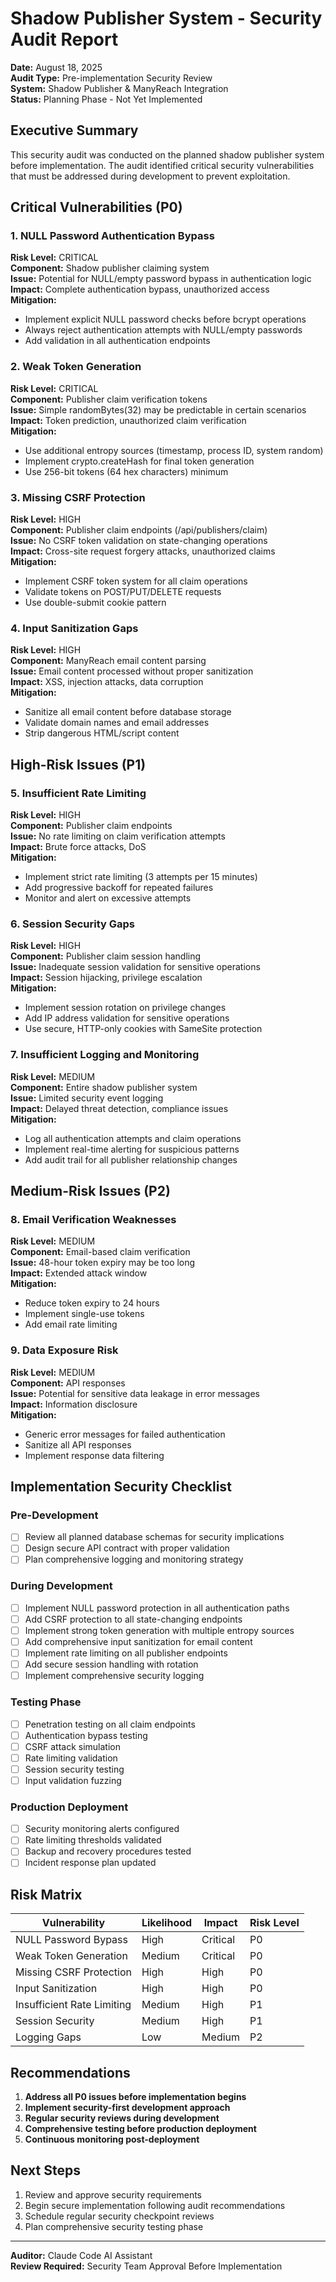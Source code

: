 # Shadow Publisher System - Security Audit Report

**Date:** August 18, 2025  
**Audit Type:** Pre-implementation Security Review  
**System:** Shadow Publisher & ManyReach Integration  
**Status:** Planning Phase - Not Yet Implemented  

## Executive Summary

This security audit was conducted on the planned shadow publisher system before implementation. The audit identified critical security vulnerabilities that must be addressed during development to prevent exploitation.

## Critical Vulnerabilities (P0)

### 1. NULL Password Authentication Bypass
**Risk Level:** CRITICAL  
**Component:** Shadow publisher claiming system  
**Issue:** Potential for NULL/empty password bypass in authentication logic  
**Impact:** Complete authentication bypass, unauthorized access  
**Mitigation:** 
- Implement explicit NULL password checks before bcrypt operations
- Always reject authentication attempts with NULL/empty passwords
- Add validation in all authentication endpoints

### 2. Weak Token Generation  
**Risk Level:** CRITICAL  
**Component:** Publisher claim verification tokens  
**Issue:** Simple randomBytes(32) may be predictable in certain scenarios  
**Impact:** Token prediction, unauthorized claim verification  
**Mitigation:**
- Use additional entropy sources (timestamp, process ID, system random)
- Implement crypto.createHash for final token generation
- Use 256-bit tokens (64 hex characters) minimum

### 3. Missing CSRF Protection
**Risk Level:** HIGH  
**Component:** Publisher claim endpoints (/api/publishers/claim)  
**Issue:** No CSRF token validation on state-changing operations  
**Impact:** Cross-site request forgery attacks, unauthorized claims  
**Mitigation:**
- Implement CSRF token system for all claim operations
- Validate tokens on POST/PUT/DELETE requests
- Use double-submit cookie pattern

### 4. Input Sanitization Gaps
**Risk Level:** HIGH  
**Component:** ManyReach email content parsing  
**Issue:** Email content processed without proper sanitization  
**Impact:** XSS, injection attacks, data corruption  
**Mitigation:**
- Sanitize all email content before database storage
- Validate domain names and email addresses
- Strip dangerous HTML/script content

## High-Risk Issues (P1)

### 5. Insufficient Rate Limiting
**Risk Level:** HIGH  
**Component:** Publisher claim endpoints  
**Issue:** No rate limiting on claim verification attempts  
**Impact:** Brute force attacks, DoS  
**Mitigation:**
- Implement strict rate limiting (3 attempts per 15 minutes)
- Add progressive backoff for repeated failures
- Monitor and alert on excessive attempts

### 6. Session Security Gaps
**Risk Level:** HIGH  
**Component:** Publisher claim session handling  
**Issue:** Inadequate session validation for sensitive operations  
**Impact:** Session hijacking, privilege escalation  
**Mitigation:**
- Implement session rotation on privilege changes
- Add IP address validation for sensitive operations
- Use secure, HTTP-only cookies with SameSite protection

### 7. Insufficient Logging and Monitoring
**Risk Level:** MEDIUM  
**Component:** Entire shadow publisher system  
**Issue:** Limited security event logging  
**Impact:** Delayed threat detection, compliance issues  
**Mitigation:**
- Log all authentication attempts and claim operations
- Implement real-time alerting for suspicious patterns
- Add audit trail for all publisher relationship changes

## Medium-Risk Issues (P2)

### 8. Email Verification Weaknesses
**Risk Level:** MEDIUM  
**Component:** Email-based claim verification  
**Issue:** 48-hour token expiry may be too long  
**Impact:** Extended attack window  
**Mitigation:**
- Reduce token expiry to 24 hours
- Implement single-use tokens
- Add email rate limiting

### 9. Data Exposure Risk
**Risk Level:** MEDIUM  
**Component:** API responses  
**Issue:** Potential for sensitive data leakage in error messages  
**Impact:** Information disclosure  
**Mitigation:**
- Generic error messages for failed authentication
- Sanitize all API responses
- Implement response data filtering

## Implementation Security Checklist

### Pre-Development
- [ ] Review all planned database schemas for security implications
- [ ] Design secure API contract with proper validation
- [ ] Plan comprehensive logging and monitoring strategy

### During Development  
- [ ] Implement NULL password protection in all authentication paths
- [ ] Add CSRF protection to all state-changing endpoints
- [ ] Implement strong token generation with multiple entropy sources
- [ ] Add comprehensive input sanitization for email content
- [ ] Implement rate limiting on all publisher endpoints
- [ ] Add secure session handling with rotation
- [ ] Implement comprehensive security logging

### Testing Phase
- [ ] Penetration testing on all claim endpoints
- [ ] Authentication bypass testing
- [ ] CSRF attack simulation
- [ ] Rate limiting validation
- [ ] Session security testing
- [ ] Input validation fuzzing

### Production Deployment
- [ ] Security monitoring alerts configured
- [ ] Rate limiting thresholds validated
- [ ] Backup and recovery procedures tested
- [ ] Incident response plan updated

## Risk Matrix

| Vulnerability | Likelihood | Impact | Risk Level |
|--------------|------------|--------|------------|
| NULL Password Bypass | High | Critical | P0 |
| Weak Token Generation | Medium | Critical | P0 |
| Missing CSRF Protection | High | High | P0 |
| Input Sanitization | High | High | P0 |
| Insufficient Rate Limiting | Medium | High | P1 |
| Session Security | Medium | High | P1 |
| Logging Gaps | Low | Medium | P2 |

## Recommendations

1. **Address all P0 issues before implementation begins**
2. **Implement security-first development approach**
3. **Regular security reviews during development**
4. **Comprehensive testing before production deployment**
5. **Continuous monitoring post-deployment**

## Next Steps

1. Review and approve security requirements
2. Begin secure implementation following audit recommendations
3. Schedule regular security checkpoint reviews
4. Plan comprehensive security testing phase

---

**Auditor:** Claude Code AI Assistant  
**Review Required:** Security Team Approval Before Implementation